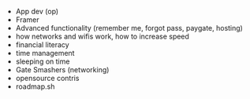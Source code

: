 - App dev (op)
- Framer
- Advanced functionality (remember me, forgot pass, paygate, hosting)
- how networks and wifis work, how to increase speed
- financial literacy
- time management
- sleeping on time
- Gate Smashers (networking)
- opensource contris
- roadmap.sh
